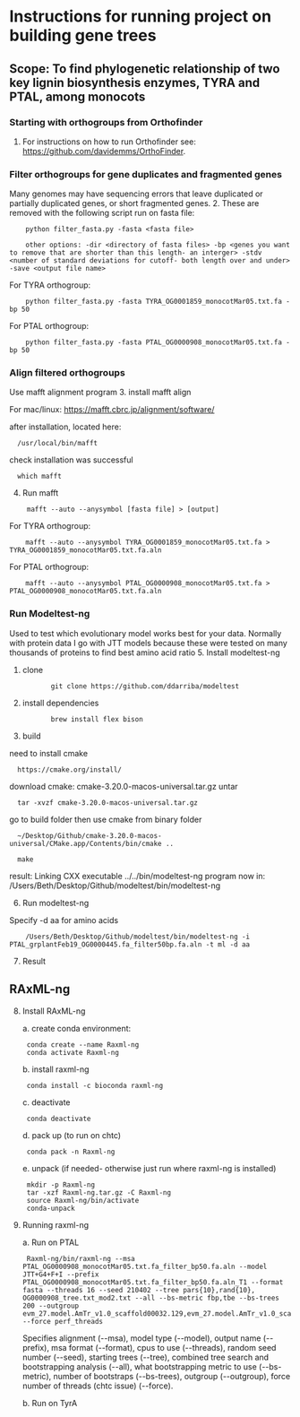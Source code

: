 # Instructions for running project on building gene trees
## Scope: To find phylogenetic relationship of two key lignin biosynthesis enzymes, TYRA and PTAL, among monocots 

### Starting with orthogroups from Orthofinder
1. For instructions on how to run Orthofinder see: https://github.com/davidemms/OrthoFinder.

### Filter orthogroups for gene duplicates and fragmented genes
Many genomes may have sequencing errors that leave duplicated or partially duplicated genes, or short fragmented genes. 
2. These are removed with the following script run on fasta file:

        python filter_fasta.py -fasta <fasta file> 
    
        other options: -dir <directory of fasta files> -bp <genes you want to remove that are shorter than this length- an interger> -stdv <number of standard deviations for cutoff- both length over and under> -save <output file name>
  
  For TYRA orthogroup:
  
        python filter_fasta.py -fasta TYRA_OG0001859_monocotMar05.txt.fa -bp 50
        
  For PTAL orthogroup:
  
        python filter_fasta.py -fasta PTAL_OG0000908_monocotMar05.txt.fa -bp 50
        
### Align filtered orthogroups
Use mafft alignment program
3. install mafft align
  
  For mac/linux: https://mafft.cbrc.jp/alignment/software/
  
  after installation, located here:
  
      /usr/local/bin/mafft
      
  check installation was successful
  
      which mafft
      
4. Run mafft

        mafft --auto --anysymbol [fasta file] > [output]

  For TYRA orthogroup:
  
        mafft --auto --anysymbol TYRA_OG0001859_monocotMar05.txt.fa > TYRA_OG0001859_monocotMar05.txt.fa.aln
  
  For PTAL orthogroup:
  
        mafft --auto --anysymbol PTAL_OG0000908_monocotMar05.txt.fa > PTAL_OG0000908_monocotMar05.txt.fa.aln
        
### Run Modeltest-ng
Used to test which evolutionary model works best for your data. Normally with protein data I go with JTT models because these were tested on many thousands of proteins to find best amino acid ratio
5. Install modeltest-ng

  1. clone
  
                git clone https://github.com/ddarriba/modeltest
      
  2. install dependencies
  
                brew install flex bison
      
  3. build
  
   need to install cmake
   
      https://cmake.org/install/
  
  download cmake: cmake-3.20.0-macos-universal.tar.gz
  untar 
  
      tar -xvzf cmake-3.20.0-macos-universal.tar.gz
       
  go to build folder then use cmake from binary folder
  
      ~/Desktop/Github/cmake-3.20.0-macos-universal/CMake.app/Contents/bin/cmake ..

      make
      
  result: Linking CXX executable ../../bin/modeltest-ng
  program now in: /Users/Beth/Desktop/Github/modeltest/bin/modeltest-ng

6. Run modeltest-ng

  Specify -d aa for amino acids
  
        /Users/Beth/Desktop/Github/modeltest/bin/modeltest-ng -i PTAL_grplantFeb19_OG0000445.fa_filter50bp.fa.aln -t ml -d aa

7. Result

## RAxML-ng

8. Install RAxML-ng

   a.	create conda environment:

        conda create --name Raxml-ng
        conda activate Raxml-ng
        
   b.   install raxml-ng
   
        conda install -c bioconda raxml-ng
        
   c.   deactivate
        
        conda deactivate
        
   d. pack up (to run on chtc)
   
        conda pack -n Raxml-ng
        
   e. unpack (if needed- otherwise just run where raxml-ng is installed)
   
        mkdir -p Raxml-ng 
        tar -xzf Raxml-ng.tar.gz -C Raxml-ng 
        source Raxml-ng/bin/activate 
        conda-unpack

9. Running raxml-ng

   a. Run on PTAL
   
        Raxml-ng/bin/raxml-ng --msa PTAL_OG0000908_monocotMar05.txt.fa_filter_bp50.fa.aln --model JTT+G4+F+I --prefix PTAL_OG0000908_monocotMar05.txt.fa_filter_bp50.fa.aln_T1 --format fasta --threads 16 --seed 210402 --tree pars{10},rand{10}, OG0000908_tree.txt_mod2.txt --all --bs-metric fbp,tbe --bs-trees 200 --outgroup evm_27.model.AmTr_v1.0_scaffold00032.129,evm_27.model.AmTr_v1.0_scaffold00148.59 --force perf_threads

   Specifies alignment (--msa), model type (--model), output name (--prefix), msa format (--format), cpus to use (--threads), random seed number (--seed), starting trees (--tree), combined tree search and bootstrapping analysis (--all), what bootstrapping metric to use (--bs-metric), number of bootstraps (--bs-trees), outgroup (--outgroup), force number of threads (chtc issue) (--force).
   
   b. Run on TyrA
   
        




